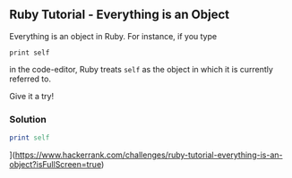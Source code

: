 ## Ruby Tutorial - Everything is an Object
Everything is an object in Ruby. For instance, if you type

`print self`

in the code-editor, Ruby treats `self` as the object in which it is currently referred to.

Give it a try!

### Solution

```ruby
print self
```












](https://www.hackerrank.com/challenges/ruby-tutorial-everything-is-an-object?isFullScreen=true)